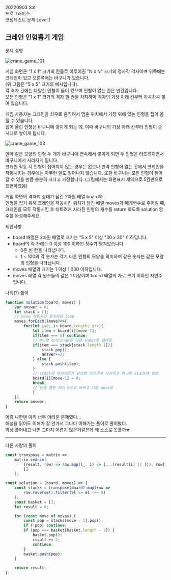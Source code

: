 20220903 Sat  
프로그래머스  
코딩테스트 문제 Level.1  

크레인 인형뽑기 게임
---
문제 설명  

![crane_game_101](https://user-images.githubusercontent.com/97269267/188260437-6dddbeed-24a7-42e9-8da0-d47896bf7908.png)

게임 화면은 "1 x 1" 크기의 칸들로 이루어진 "N x N" 크기의 정사각 격자이며 위쪽에는 크레인이 있고 오른쪽에는 바구니가 있습니다.  
(위 그림은 "5 x 5" 크기의 예시입니다).  
각 격자 칸에는 다양한 인형이 들어 있으며 인형이 없는 칸은 빈칸입니다.  
모든 인형은 "1 x 1" 크기의 격자 한 칸을 차지하며 격자의 가장 아래 칸부터 차곡차곡 쌓여 있습니다. 

게임 사용자는 크레인을 좌우로 움직여서 멈춘 위치에서 가장 위에 있는 인형을 집어 올릴 수 있습니다.  
집어 올린 인형은 바구니에 쌓이게 되는 데, 이때 바구니의 가장 아래 칸부터 인형이 순서대로 쌓이게 됩니다.  

![crane_game_103](https://user-images.githubusercontent.com/97269267/188260430-676508c6-c9b0-4697-a008-56eec1cad9c7.gif)

만약 같은 모양의 인형 두 개가 바구니에 연속해서 쌓이게 되면 두 인형은 터뜨려지면서 바구니에서 사라지게 됩니다.  
크레인 작동 시 인형이 집어지지 않는 경우는 없으나 만약 인형이 없는 곳에서 크레인을 작동시키는 경우에는 아무런 일도 일어나지 않습니다. 또한 바구니는 모든 인형이 들어갈 수 있을 만큼 충분히 크다고 가정합니다. (그림에서는 화면표시 제약으로 5칸만으로 표현하였음)

게임 화면의 격자의 상태가 담긴 2차원 배열 board와  
인형을 집기 위해 크레인을 작동시킨 위치가 담긴 배열 moves가 매개변수로 주어질 때,  
크레인을 모두 작동시킨 후 터트려져 사라진 인형의 개수를 return 하도록 solution 함수를 완성해주세요.

제한사항  
- board 배열은 2차원 배열로 크기는 "5 x 5" 이상 "30 x 30" 이하입니다.  
- board의 각 칸에는 0 이상 100 이하인 정수가 담겨있습니다.  
  - 0은 빈 칸을 나타냅니다.  
  - 1 ~ 100의 각 숫자는 각기 다른 인형의 모양을 의미하며 같은 숫자는 같은 모양의 인형을 나타냅니다.  
- moves 배열의 크기는 1 이상 1,000 이하입니다.  
- moves 배열 각 원소들의 값은 1 이상이며 board 배열의 가로 크기 이하인 자연수입니다.  

나의(?) 풀이
```jsx
function solution(board, moves) {
    var answer = 0;
    let stack = [];
    // move 작동시킨 횟수만큼 loop
    moves.forEach((move)=>{
        for(let i=0; i< board.length; i++){
            let item = board[i][move-1];
            if(item === 0) continue;
            // 0이면 continue로 다음 index로 넘어감
            if(item === stack[stack.length-1]){
                stack.pop();
                answer+=2;
            } else {
                stack.push(item);
            }
            // stack의 마지막값과 같으면 터트려져 사라지고 아니면 stack에 쌓임
            board[i][move-1] = 0;
            break;
            // 인형 뽑힌 자리 0으로 바꾸고 다음 move로
            }
    })
    return answer;
}
```
어휴 나한텐 아직 너무 어려운 문제였다...  
해설을 읽어도 이해가 잘 안가서 그나마 이해가는 풀이로 풀어봤다.  
막상 풀어내고 나면 그다지 어렵지 않은거같은데 왜 스스로 못풀까ㅠ

***
다른 사람의 풀이
```jsx
const transpose = matrix =>
    matrix.reduce(
        (result, row) => row.map((_, i) => [...(result[i] || []), row[i]]),
        []
    );

const solution = (board, moves) => {
    const stacks = transpose(board).map(row =>
        row.reverse().filter(el => el !== 0)
    );
    const basket = [];
    let result = 0;

    for (const move of moves) {
        const pop = stacks[move - 1].pop();
        if (!pop) continue;
        if (pop === basket[basket.length - 1]) {
            basket.pop();
            result += 2;
            continue;
        }
        basket.push(pop);
    }

    return result;
};
```





